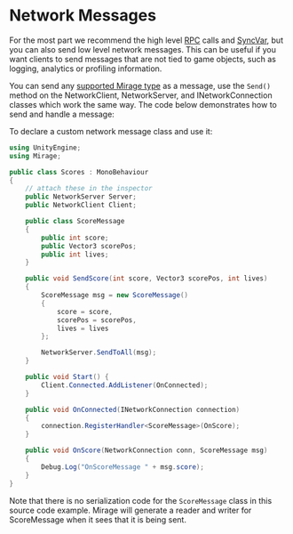 # Network Messages

For the most part we recommend the high level [RPC](RemoteActions.md) calls and [SyncVar](../Sync/index.md), but you can also send low level network messages. This can be useful if you want clients to send messages that are not tied to game objects, such as logging, analytics or profiling information.

You can send any [supported Mirage type](../DataTypes.md) as a message, use the `Send()` method on the NetworkClient, NetworkServer, and INetworkConnection classes which work the same way. The code below demonstrates how to send and handle a message:

To declare a custom network message class and use it:

``` cs
using UnityEngine;
using Mirage;

public class Scores : MonoBehaviour
{
    // attach these in the inspector
    public NetworkServer Server;
    public NetworkClient Client;

    public class ScoreMessage
    {
        public int score;
        public Vector3 scorePos;
        public int lives;
    }

    public void SendScore(int score, Vector3 scorePos, int lives)
    {
        ScoreMessage msg = new ScoreMessage()
        {
            score = score,
            scorePos = scorePos,
            lives = lives
        };

        NetworkServer.SendToAll(msg);
    }

    public void Start() {
        Client.Connected.AddListener(OnConnected);
    }

    public void OnConnected(INetworkConnection connection)
    {
        connection.RegisterHandler<ScoreMessage>(OnScore);
    }

    public void OnScore(NetworkConnection conn, ScoreMessage msg)
    {
        Debug.Log("OnScoreMessage " + msg.score);
    }
}
```

Note that there is no serialization code for the `ScoreMessage` class in this source code example. Mirage will generate a reader and writer for ScoreMessage when it sees that it is being sent.
